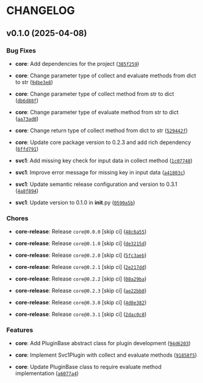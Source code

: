 # CHANGELOG


## v0.1.0 (2025-04-08)

### Bug Fixes

- **core**: Add dependencies for the project
  ([`385f259`](https://github.com/shawnoster/uvws/commit/385f259d8d5da747bc112b96d2847ef7e6351d7e))

- **core**: Change parameter type of collect and evaluate methods from dict to str
  ([`94be3e8`](https://github.com/shawnoster/uvws/commit/94be3e8a654521112d61b0f67ab10bc1d4a87943))

- **core**: Change parameter type of collect method from str to dict
  ([`db6d88f`](https://github.com/shawnoster/uvws/commit/db6d88f8cc4be0afc6ff2b98187173dd8c236537))

- **core**: Change parameter type of evaluate method from str to dict
  ([`aa73ad0`](https://github.com/shawnoster/uvws/commit/aa73ad0a8b93a0bfe8a7c8a72bc7e5d3e51ba659))

- **core**: Change return type of collect method from dict to str
  ([`529442f`](https://github.com/shawnoster/uvws/commit/529442f597575bd216316bf1f2c2cbe6239e8570))

- **core**: Update core package version to 0.2.3 and add rich dependency
  ([`6ffd791`](https://github.com/shawnoster/uvws/commit/6ffd7915280a3234f20f42357973a96475f07cc3))

- **svc1**: Add missing key check for input data in collect method
  ([`1c07748`](https://github.com/shawnoster/uvws/commit/1c07748d652271a2caefea088126c95019bb0bce))

- **svc1**: Improve error message for missing key in input data
  ([`a41803c`](https://github.com/shawnoster/uvws/commit/a41803cd01ffeffdf0254dec5d162206faeff345))

- **svc1**: Update semantic release configuration and version to 0.3.1
  ([`4a8f894`](https://github.com/shawnoster/uvws/commit/4a8f894edf3f8566da7abb42cbf05a7a7eeef168))

- **svc1**: Update version to 0.1.0 in __init__.py
  ([`0590a5b`](https://github.com/shawnoster/uvws/commit/0590a5b79d5e6ab7e71375c9844274029b87ea0b))

### Chores

- **core-release**: Release `core@0.0.0` [skip ci]
  ([`48c6a55`](https://github.com/shawnoster/uvws/commit/48c6a55f429ac50f101ea34264024e656ddf3867))

- **core-release**: Release `core@0.1.0` [skip ci]
  ([`de3215d`](https://github.com/shawnoster/uvws/commit/de3215d78f3ff31f308234c5b5b1f036dd62f27b))

- **core-release**: Release `core@0.2.0` [skip ci]
  ([`5fc3aeb`](https://github.com/shawnoster/uvws/commit/5fc3aeb663651c396ba5e4c1edcf39eeb53f54a7))

- **core-release**: Release `core@0.2.1` [skip ci]
  ([`2e217dd`](https://github.com/shawnoster/uvws/commit/2e217dd8b3e54b18cbefd0846a960f3740f0c323))

- **core-release**: Release `core@0.2.2` [skip ci]
  ([`08a29ba`](https://github.com/shawnoster/uvws/commit/08a29bae6732b8e11ef6730ce7047d87aba866f5))

- **core-release**: Release `core@0.2.3` [skip ci]
  ([`ae22bb8`](https://github.com/shawnoster/uvws/commit/ae22bb873b81d36f0b15de58ac149943ecdba1f1))

- **core-release**: Release `core@0.3.0` [skip ci]
  ([`4d8e382`](https://github.com/shawnoster/uvws/commit/4d8e382132e003c28546e0f341a042dade60d04f))

- **core-release**: Release `core@0.3.1` [skip ci]
  ([`2dac0c8`](https://github.com/shawnoster/uvws/commit/2dac0c80796a2a46b92c736219dd28354b1db759))

### Features

- **core**: Add PluginBase abstract class for plugin development
  ([`94d6203`](https://github.com/shawnoster/uvws/commit/94d6203af51f84b6ffaa414692cba7d8ede3b3f6))

- **core**: Implement Svc1Plugin with collect and evaluate methods
  ([`91858f5`](https://github.com/shawnoster/uvws/commit/91858f5d949c750e0371edba8fa6439c3a7639a0))

- **core**: Update PluginBase class to require evaluate method implementation
  ([`a6077a4`](https://github.com/shawnoster/uvws/commit/a6077a47bbfd9587b700a4ca1da2c99d0e79862a))
